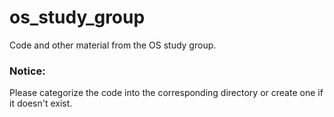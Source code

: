 # os_study_group
Code and other material from the OS study group.

### Notice:
Please categorize the code into the corresponding directory or create one if it doesn't exist. 
